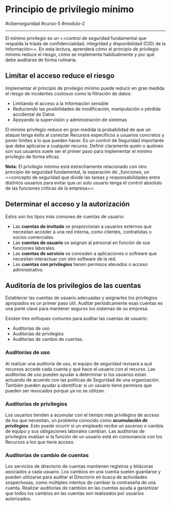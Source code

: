 # Principio de privilegio mínimo
#ciberseguridad #curso-5 #modulo-2

---
El mínimo privilegio es un ==control de seguridad fundamental que respalda la tríada de confidencialidad, integridad y disponibilidad (CID) de la Información==. En esta lectura, aprenderá cómo el principio de privilegio mínimo reduce el riesgo, cómo se implementa habitualmente y por qué debe auditarse de forma rutinaria.
## Limitar el acceso reduce el riesgo
Implementar el principio de privilegio mínimo puede reducir en gran medida el riesgo de incidentes costosos como la filtración de datos:

- Limitando el acceso a la Información sensible
- Reduciendo las posibilidades de modificación, manipulación o pérdida accidental de Datos
- Apoyando la supervisión y administración de sistemas

El mínimo privilegio reduce en gran medida la probabilidad de que un ataque tenga éxito al conectar Recursos específicos a usuarios concretos y poner límites a lo que pueden hacer. Es un control de Seguridad importante que debe aplicarse a cualquier recurso. Definir claramente quién o quiénes son sus usuarios suele ser el primer paso para implementar el mínimo privilegio de forma eficaz.

**Nota:** El privilegio mínimo está estrechamente relacionado con otro principio de seguridad fundamental, la separación de _funciones, un ==concepto de seguridad que divide las tareas y responsabilidades entre distintos usuarios para evitar que un solo usuario tenga el control absoluto de las funciones críticas de la empresa==. 

## Determinar el acceso y la autorización
Estos son los tipos más comunes de cuentas de usuario:

- Las **cuentas de invitado** se proporcionan a usuarios externos que necesitan acceder a una red interna, como clientes, contratistas o socios comerciales.
- Las **cuentas de usuario** se asignan al personal en función de sus funciones laborales.
- Las **cuentas de servicio** se conceden a aplicaciones o software que necesitan interactuar con otro software de la red.
- Las **cuentas con privilegios** tienen permisos elevados o acceso administrativo.
## Auditoría de los privilegios de las cuentas
Establecer las cuentas de usuario adecuadas y asignarles los privilegios apropiados es un primer paso útil. Auditar periódicamente esas cuentas es una parte clave para mantener seguros los sistemas de su empresa.

Existen tres enfoques comunes para auditar las cuentas de usuario:

- Auditorías de uso
- Auditorías de privilegios
- Auditorías de cambio de cuentas.
### Auditorías de uso
Al realizar una auditoría de uso, el equipo de seguridad revisará a qué recursos accede cada cuenta y qué hace el usuario con el recurso. Las auditorías de uso pueden ayudar a determinar si los usuarios están actuando de acuerdo con las políticas de Seguridad de una organización. También pueden ayudar a identificar si un usuario tiene permisos que pueden ser revocados porque ya no se utilizan.
### Auditorías de privilegios
Los usuarios tienden a acumular con el tiempo más privilegios de acceso de los que necesitan, un problema conocido como **_acumulación de privilegios_**. Esto puede ocurrir si un empleado recibe un ascenso o cambia de equipo y sus obligaciones laborales cambian. Las auditorías de privilegios evalúan si la función de un usuario está en consonancia con los Recursos a los que tiene acceso.
### Auditorías de cambio de cuentas
Los servicios de directorio de cuentas mantienen registros y bitácoras asociados a cada usuario. Los cambios en una cuenta suelen guardarse y pueden utilizarse para auditar el Directorio en busca de actividades sospechosas, como múltiples intentos de cambiar la contraseña de una cuenta. Realizar auditorías de cambios en las cuentas ayuda a garantizar que todos los cambios en las cuentas son realizados por usuarios autorizados.
